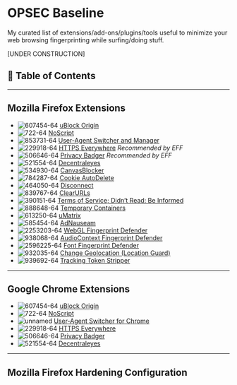 # OPSEC Baseline

My curated list of extensions/add-ons/plugins/tools useful to minimize your web browsing fingerprinting while surfing/doing stuff.

[UNDER CONSTRUCTION]


## 📖 Table of Contents


---


## Mozilla Firefox Extensions

* ![607454-64](https://user-images.githubusercontent.com/8462973/121584357-c2feea80-ca07-11eb-8ca5-29576decacd5.png) [uBlock Origin](https://addons.mozilla.org/en-US/firefox/addon/ublock-origin/)
* ![722-64](https://user-images.githubusercontent.com/8462973/121584770-37d22480-ca08-11eb-8c66-ffb09309351e.png) [NoScript](https://addons.mozilla.org/en-US/firefox/addon/noscript/)
* ![853731-64](https://user-images.githubusercontent.com/8462973/121584953-68b25980-ca08-11eb-979f-c2af26d096a8.png) [User-Agent Switcher and Manager](https://addons.mozilla.org/en-US/firefox/addon/user-agent-string-switcher/)
* ![229918-64](https://user-images.githubusercontent.com/8462973/121585481-060d8d80-ca09-11eb-8456-1f21b10031bf.png) [HTTPS Everywhere](https://addons.mozilla.org/en-US/firefox/addon/https-everywhere/) *Recommended by EFF*
* ![506646-64](https://user-images.githubusercontent.com/8462973/121584662-196c2900-ca08-11eb-8047-99db2513612c.png) [Privacy Badger](https://addons.mozilla.org/en-US/firefox/addon/privacy-badger17/) *Recommended by EFF*
* ![521554-64](https://user-images.githubusercontent.com/8462973/121585735-4967fc00-ca09-11eb-9477-b55ed68b74db.png) [Decentraleyes](https://addons.mozilla.org/en-US/firefox/addon/decentraleyes/)
* ![534930-64](https://user-images.githubusercontent.com/8462973/121585925-7e744e80-ca09-11eb-8ef9-80ad76a75ea0.png) [CanvasBlocker](https://addons.mozilla.org/en-US/firefox/addon/canvasblocker/)
* ![784287-64](https://user-images.githubusercontent.com/8462973/121586072-9cda4a00-ca09-11eb-8419-a5454674126f.png) [Cookie AutoDelete](https://addons.mozilla.org/en-US/firefox/addon/cookie-autodelete/)
* ![464050-64](https://user-images.githubusercontent.com/8462973/121586144-b380a100-ca09-11eb-9cc6-ef16d0e387e0.png) [Disconnect](https://addons.mozilla.org/en-US/firefox/addon/disconnect/)
* ![839767-64](https://user-images.githubusercontent.com/8462973/121586212-c98e6180-ca09-11eb-9bae-126b69351243.png) [ClearURLs](https://addons.mozilla.org/en-US/firefox/addon/clearurls/)
* ![390151-64](https://user-images.githubusercontent.com/8462973/121586268-dad76e00-ca09-11eb-85b9-328561dc2b55.png) [Terms of Service; Didn’t Read: Be Informed](https://addons.mozilla.org/en-US/firefox/addon/terms-of-service-didnt-read/)
* ![888648-64](https://user-images.githubusercontent.com/8462973/121586526-2427bd80-ca0a-11eb-9502-5c85eacdf7d5.png) [Temporary Containers](https://addons.mozilla.org/en-US/firefox/addon/temporary-containers/)
* ![613250-64](https://user-images.githubusercontent.com/8462973/121586768-6b15b300-ca0a-11eb-9a17-588ee168c36f.png) [uMatrix](https://addons.mozilla.org/en-US/firefox/addon/umatrix/)
* ![585454-64](https://user-images.githubusercontent.com/8462973/121586853-897bae80-ca0a-11eb-96d7-c0f892e7ddf0.png) [AdNauseam](https://addons.mozilla.org/en-US/firefox/addon/adnauseam/)
* ![2253203-64](https://user-images.githubusercontent.com/8462973/121754667-90c6b900-caeb-11eb-9ab4-a18b2518813b.png) [WebGL Fingerprint Defender](https://addons.mozilla.org/en-US/firefox/addon/webgl-fingerprint-defender/)
* ![938068-64](https://user-images.githubusercontent.com/8462973/121754881-22362b00-caec-11eb-88b2-03439b6a4b5c.png) [AudioContext Fingerprint Defender](https://addons.mozilla.org/en-US/firefox/addon/audioctx-fingerprint-defender/)
* ![2596225-64](https://user-images.githubusercontent.com/8462973/121755009-6f1a0180-caec-11eb-853c-9f68af8a97f1.png) [Font Fingerprint Defender](https://addons.mozilla.org/en-US/firefox/addon/font-fingerprint-defender/)
* ![932035-64](https://user-images.githubusercontent.com/8462973/121755459-958c6c80-caed-11eb-94d7-44127f98defa.png) [Change Geolocation (Location Guard)](https://addons.mozilla.org/en-US/firefox/addon/change-geolocation-locguard/)
* ![939692-64](https://user-images.githubusercontent.com/8462973/121755625-0469c580-caee-11eb-8dba-8e3b46d1d031.png) [Tracking Token Stripper](https://addons.mozilla.org/en-US/firefox/addon/utm-tracking-token-stripper/)

---

## Google Chrome Extensions
* ![607454-64](https://user-images.githubusercontent.com/8462973/121584357-c2feea80-ca07-11eb-8ca5-29576decacd5.png) [uBlock Origin](https://chrome.google.com/webstore/detail/ublock-origin/cjpalhdlnbpafiamejdnhcphjbkeiagm)
* ![722-64](https://user-images.githubusercontent.com/8462973/121584770-37d22480-ca08-11eb-8c66-ffb09309351e.png) [NoScript](https://chrome.google.com/webstore/detail/noscript/doojmbjmlfjjnbmnoijecmcbfeoakpjm)
* ![unnamed](https://user-images.githubusercontent.com/8462973/121588845-c648a500-ca0c-11eb-83c1-f6a1c8008180.jpg) [User-Agent Switcher for Chrome](https://chrome.google.com/webstore/detail/user-agent-switcher-for-c/djflhoibgkdhkhhcedjiklpkjnoahfmg)
* ![229918-64](https://user-images.githubusercontent.com/8462973/121585481-060d8d80-ca09-11eb-8456-1f21b10031bf.png) [HTTPS Everywhere](https://chrome.google.com/webstore/detail/https-everywhere/gcbommkclmclpchllfjekcdonpmejbdp)
* ![506646-64](https://user-images.githubusercontent.com/8462973/121584662-196c2900-ca08-11eb-8047-99db2513612c.png) [Privacy Badger](https://chrome.google.com/webstore/detail/privacy-badger/pkehgijcmpdhfbdbbnkijodmdjhbjlgp)
* ![521554-64](https://user-images.githubusercontent.com/8462973/121585735-4967fc00-ca09-11eb-9477-b55ed68b74db.png) [Decentraleyes](https://chrome.google.com/webstore/detail/decentraleyes/ldpochfccmkkmhdbclfhpagapcfdljkj)

---

## Mozilla Firefox Hardening Configuration
